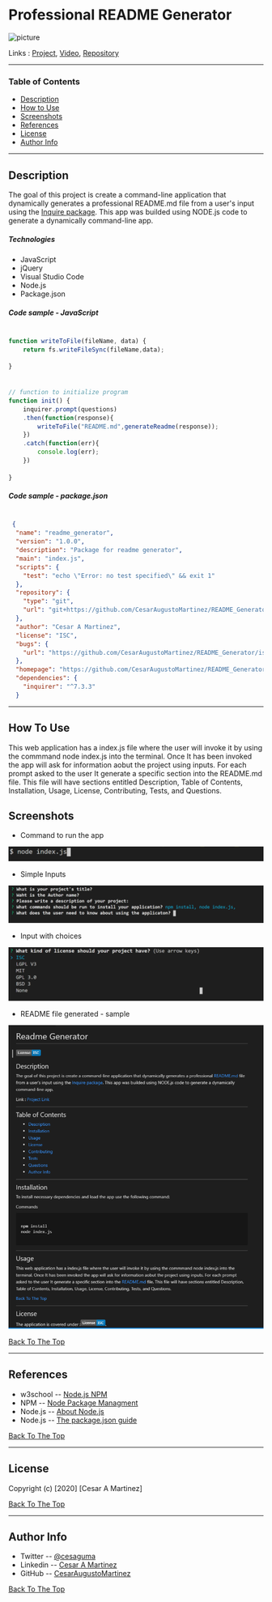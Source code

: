 # Professional README Generator

![picture](/assets/images/appVideo.gif)

Links : [Project](https://cesaraugustomartinez.github.io/README_Generator/), [Video](https://cesaraugustomartinez.github.io/README_Generator/video.html)\, [Repository](https://github.com/CesarAugustoMartinez/README_Generator)

---

### Table of Contents

- [Description](#description)
- [How to Use](#how-to-use)
- [Screenshots](#screenshots)
- [References](#references)
- [License](#license)
- [Author Info](#author-info)

---

## Description

The goal of this project is create a command-line application that dynamically generates a professional README.md file from a user's input using the [Inquire package](https://www.npmjs.com/package/inquirer). This app was builded using NODE.js code to generate a dynamically command-line app. 

##### Technologies

- JavaScript
- jQuery
- Visual Studio Code
- Node.js
- Package.json

##### Code sample - JavaScript
#

```js
function writeToFile(fileName, data) {
    return fs.writeFileSync(fileName,data);

}


// function to initialize program
function init() {
    inquirer.prompt(questions)
    .then(function(response){
        writeToFile("README.md",generateReadme(response));
    })
    .catch(function(err){
        console.log(err);
    })

}

```
##### Code sample - package.json
#
```json
 {
  "name": "readme_generator",
  "version": "1.0.0",
  "description": "Package for readme generator",
  "main": "index.js",
  "scripts": {
    "test": "echo \"Error: no test specified\" && exit 1"
  },
  "repository": {
    "type": "git",
    "url": "git+https://github.com/CesarAugustoMartinez/README_Generator.git"
  },
  "author": "Cesar A Martinez",
  "license": "ISC",
  "bugs": {
    "url": "https://github.com/CesarAugustoMartinez/README_Generator/issues"
  },
  "homepage": "https://github.com/CesarAugustoMartinez/README_Generator#readme",
  "dependencies": {
    "inquirer": "^7.3.3"
  }

```
---

## How To Use

This web application has a index.js file where the user will invoke it by using the commmand node index.js into the terminal. Once It has been invoked the app will ask for information aobut the project using inputs. For each prompt asked to the user It generate a specific section into the README.md file. This file will have sections entitled Description, Table of Contents, Installation, Usage, License, Contributing, Tests, and Questions.
 
## Screenshots

- Command to run the app

![picture](assets/images/run.png)

- Simple Inputs 

![picture](assets/images/simpleInputs.png)

- Input with choices

![picture](assets/images/choicesInput.png)

- README file generated - sample

![picture](assets/images/readmeFileGenerated.png)

[Back To The Top](#Weather-Dashboard)

---

## References

- w3school -- [Node.js NPM](https://www.w3schools.com/nodejs/nodejs_npm.asp)
- NPM -- [Node Package Managment](https://www.npmjs.com/)
- Node.js -- [About Node.js](https://nodejs.org/en/)
- Node.js -- [The package.json guide](https://nodejs.dev/learn/the-package-json-guide)


[Back To The Top](#Professional-README-Generator)

---

## License

Copyright (c) [2020] [Cesar A Martinez]

[Back To The Top](#Professional-README-Generator)

---

## Author Info

- Twitter -- [@cesaguma](https://twitter.com/cesaguma)
- Linkedin -- [Cesar A Martinez](https://www.linkedin.com/in/cesar-augusto-martinez-auquilla-03934a16b/)
- GitHub -- [CesarAugustoMartinez](https://github.com/CesarAugustoMartinez)

[Back To The Top](#Professional-README-Generator)
